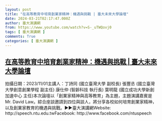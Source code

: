 ```yaml
---
layout: post
title: "在高等教育中培育創業家精神：機遇與挑戰 | 臺大未來大學論壇"
date: 2024-03-21T02:17:47.000Z
author: 臺大演講網
from: https://www.youtube.com/watch?v=S-_uTWQovj0
tags: [ 臺大演講網 ]
comments: True
categories: [ 臺大演講網 ]
---
```

<!--1710987467000-->
[在高等教育中培育創業家精神：機遇與挑戰 | 臺大未來大學論壇](https://www.youtube.com/watch?v=S-_uTWQovj0)
------

<div>
拍攝日期：2023/11/01主講人：丁詩同 (國立臺灣大學 副校長)                張豐丞 (國立臺灣大學創意創業學程 副主任)                康仕仲 (智齡科技 執行長)                葉明龍 (國立成功大學新創加速中心 主任)本次論壇以「創業家精神與高等教育」為主題，主題演講嘉賓是Mr. David Law。綜合座談邀請到四位與談人，將分享各校如何培育創業家精神，以及創業家教育的機遇與挑戰。►►臺大演講網Website: http://speech.ntu.edu.twFacebook: http://www.facebook.com/ntuspeech
</div>
